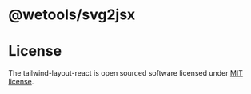 # @wetools/svg2jsx

# License

The tailwind-layout-react is open sourced software licensed under [MIT license](https://github.com/logeast/tailwind-layout-react/blob/main/LICENSE).
